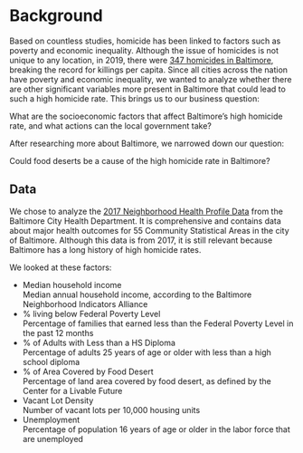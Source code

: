 # Background
Based on countless studies, homicide has been linked to factors such as poverty and economic inequality. Although the issue of homicides is not unique to any location, in 2019, there were [347 homicides in Baltimore](https://www.cnn.com/2019/12/31/americas/baltimore-2019-homicides/index.html), breaking the record for killings per capita. Since all cities across the nation have poverty and economic inequality, we wanted to analyze whether there are other significant variables more present in Baltimore that could lead to such a high homicide rate. This brings us to our business question:

What are the socioeconomic factors that affect Baltimore’s high homicide rate, and what actions can the local government take?

After researching more about Baltimore, we narrowed down our question:

Could food deserts be a cause of the high homicide rate in Baltimore?

## Data
We chose to analyze the [2017 Neighborhood Health Profile Data](https://health.baltimorecity.gov/neighborhoods/neighborhood-health-profile-reports) from the Baltimore City Health Department. It is comprehensive and contains data about major health outcomes for 55 Community Statistical Areas in the city of Baltimore. Although this data is from 2017, it is still relevant because Baltimore has a long history of high homicide rates. 

We looked at these factors: 
- Median household income <br>
   Median annual household income, according to the Baltimore Neighborhood Indicators Alliance
- % living below Federal Poverty Level <br>
    Percentage of families that earned less than the Federal Poverty Level in the past 12 months
- % of Adults with Less than a HS Diploma <br>
    Percentage of adults 25 years of age or older with less than a high school diploma
- % of Area Covered by Food Desert <br>
   Percentage of land area covered by food desert, as defined by the Center for a Livable Future
- Vacant Lot Density <br>
   Number of vacant lots per 10,000 housing units
- Unemployment <br>
   Percentage of population 16 years of age or older in the labor force that are unemployed
